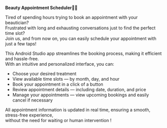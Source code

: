 **Beauty Appointment Scheduler💅🏼**

Tired of spending hours trying to book an appointment with your beautician? <br>
Frustrated with long and exhausting conversations just to find the perfect time slot? <br>
Join us, and from now on, you can easily schedule your appointment with just a few taps!

This Android Studio app streamlines the booking process, making it efficient and hassle-free. <br>
With an intuitive and personalized interface, you can:

-	Choose your desired treatment
-	View available time slots — by month, day, and hour
-	Book your appointment in a click of a button
-	Review appointment details — including date, duration, and price
-	Manage your appointments — view upcoming bookings and easily cancel if necessary

All appointment information is updated in real time, ensuring a smooth, stress-free experience, <br>
without the need for waiting or human intervention !
